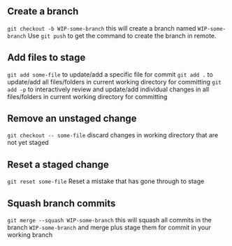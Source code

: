 ## Create a branch
<code>git checkout -b WIP-some-branch</code> this will create a branch named <code>WIP-some-branch</code>
Use <code>git push</code> to get the command to create the branch in remote.

## Add files to stage
<code>git add some-file</code> to update/add a specific file for commit
<code>git add .</code> to update/add all files/folders in current working directory for committing
<code>git add -p</code> to interactively review and update/add individual changes in all files/folders in current working directory for committing

## Remove an unstaged change
<code>git checkout -- some-file</code> discard changes in working directory that are not yet staged

## Reset a staged change
<code>git reset some-file</code> Reset a mistake that has gone through to stage
  
## Squash branch commits
<code>git merge --squash WIP-some-branch</code> this will squash all commits in the branch <code>WIP-some-branch</code>
and merge plus stage them for commit in your working branch

